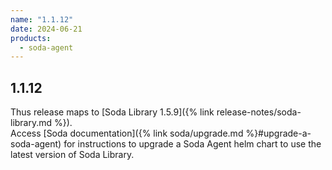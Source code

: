```yaml
---
name: "1.1.12"
date: 2024-06-21
products:
  - soda-agent
---
```

## 1.1.12

Thus release maps to [Soda Library 1.5.9]({% link release-notes/soda-library.md %}). <br />
Access [Soda documentation]({% link soda/upgrade.md %}#upgrade-a-soda-agent) for instructions to upgrade a Soda Agent helm chart to use the latest version of Soda Library.